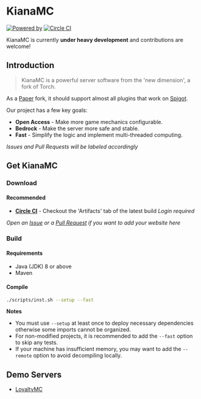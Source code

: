 # KianaMC

[![Powered by](https://img.shields.io/badge/Powered_by-LegacyGamerHD-ee6aa7.svg?style=flat)]()
[![Circle CI](https://circleci.com/gh/Akarin-project/Akarin/tree/master.svg?style=svg)](https://circleci.com/gh/LegacyGamerHD/KianaMC)

KianaMC is currently **under heavy development** and contributions are welcome!

Introduction
---
> KianaMC is a powerful server software from the 'new dimension', a fork of Torch.

As a [Paper](https://github.com/PaperMC/Paper) fork, it should support almost all plugins that work on [Spigot](https://hub.spigotmc.org/stash/projects/SPIGOT/repos/spigot/browse).

Our project has a few key goals:

* **Open Access** - Make more game mechanics configurable.
* **Bedrock** - Make the server more safe and stable. 
* **Fast** - Simplify the logic and implement multi-threaded computing.

*Issues and Pull Requests will be labeled accordingly*

Get KianaMC
---
### Download
#### Recommended
+ [**Circle CI**]() - Checkout the 'Artifacts' tab of the latest build *Login required*

*Open an [Issue](https://github.com/LegacyGamerHD/KianaMC/issues) or a [Pull Request](https://github.com/LegacyGamerHD/KianaMC/pulls) if you want to add your website here*

### Build
#### Requirements
* Java (JDK) 8 or above
* Maven

#### Compile
```sh
./scripts/inst.sh --setup --fast
```

**Notes**
* You must use `--setup` at least once to deploy necessary dependencies otherwise some imports cannot be organized.
* For non-modified projects, it is recommended to add the `--fast` option to skip any tests.
* If your machine has insufficient memory, you may want to add the `--remote` option to avoid decompiling locally.

Demo Servers
---
* [LoyaltyMC](https://play.loyaltymc.net)
